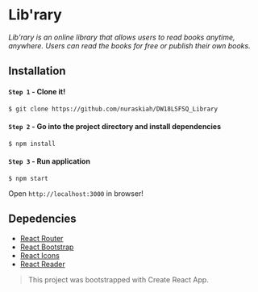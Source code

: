 # Lib'rary
*Lib'rary is an online library that allows users to read books anytime, anywhere. Users can read the books for free or publish their own books.*

## Installation
#### `Step 1` - Clone it!
    $ git clone https://github.com/nuraskiah/DW18LSFSQ_Library
   
#### `Step 2` - Go into the project directory and install dependencies
	$ npm install

#### `Step 3` - Run application
	$ npm start
  
Open `http://localhost:3000` in browser!

## Depedencies
- [React Router](https://www.npmjs.com/package/react-router-dom)
- [React Bootstrap](https://www.npmjs.com/package/react-bootstrap)
- [React Icons](https://www.npmjs.com/package/react-icons)
- [React Reader](https://www.npmjs.com/package/react-reader)

> This project was bootstrapped with Create React App.
